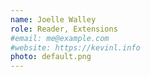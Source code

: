 ```yaml
---
name: Joelle Walley
role: Reader, Extensions
#email: me@example.com
#website: https://kevinl.info
photo: default.png
---
```

